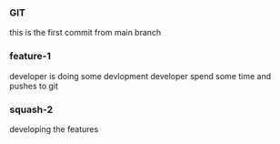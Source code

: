 ### GIT
this is the first commit from main branch

### feature-1
developer is doing some devlopment
developer spend some time and pushes to  git 

### squash-2
developing the features
